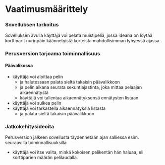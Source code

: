 
# Vaatimusmäärittely

### Sovelluksen tarkoitus
 
Sovelluksen avulla käyttäjä voi pelata muistipeliä, jossa ideana on löytää korttiparit nurinpäin käännetyistä korteista mahdollisimman
lyhyessä ajassa. 

### Perusversion tarjoama toiminnallisuus

#### Päävalikossa
- käyttäjä voi aloittaa pelin 
  - ja halutessaan palata sieltä takaisin päävalikkoon 
  - ja pelin aikana seurata sekuntiajastinta, joka mittaa pelaajan aikaennätystä 
  - käyttäjä voi tallentaa aikaennätyksensä ennätysten listaan 
- käyttäjä voi sulkea pelin
- käyttäjä voi tarkastella aikaennätyksiä listasta
  - ja palata sieltä takaisin päävalikkoon

### Jatkokehitysideoita 
Perusversion jälkeen sovellusta täydennetään ajan salliessa esim. seuraavilla toiminnallisuuksilla
- käyttäjä voi itse valita, minkä kokoisen pelikentän hän haluaa, eli korttiparien määrän pelilaudalla.
 

